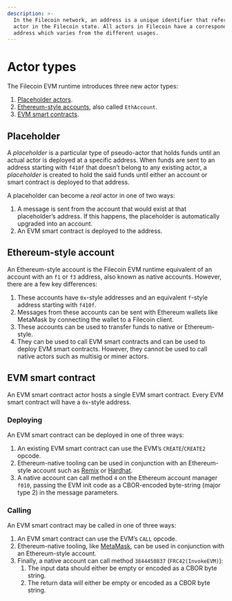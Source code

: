 ```yaml
---
description: >-
  In the Filecoin network, an address is a unique identifier that refers to an
  actor in the Filecoin state. All actors in Filecoin have a corresponding
  address which varies from the different usages.
---
```


# Actor types

The Filecoin EVM runtime introduces three new actor types:

1. [Placeholder actors](https://docs.filecoin.io/smart-contracts/filecoin-evm-runtime/actor-types/#placeholder).
2. [Ethereum-style accounts](https://docs.filecoin.io/smart-contracts/filecoin-evm-runtime/actor-types/#ethereum-style-account), also called `EthAccount`.
3. [EVM smart contracts](https://docs.filecoin.io/smart-contracts/filecoin-evm-runtime/actor-types/#evm-smart-contract).

## Placeholder

A _placeholder_ is a particular type of pseudo-actor that holds funds until an actual actor is deployed at a specific address. When funds are sent to an address starting with `f410f` that doesn’t belong to any existing actor, a _placeholder_ is created to hold the said funds until either an account or smart contract is deployed to that address.

A placeholder can become a _real_ actor in one of two ways:

1. A message is sent from the account that would exist at that placeholder’s address. If this happens, the placeholder is automatically upgraded into an account.
2. An EVM smart contract is deployed to the address.

## Ethereum-style account

An Ethereum-style account is the Filecoin EVM runtime equivalent of an account with an `f1` or `f3` address, also known as native accounts. However, there are a few key differences:

1. These accounts have `0x`-style addresses and an equivalent `f`-style address starting with `f410f`.
2. Messages from these accounts can be sent with Ethereum wallets like MetaMask by connecting the wallet to a Filecoin client.
3. These accounts can be used to transfer funds to native or Ethereum-style.
4. They can be used to call EVM smart contracts and can be used to deploy EVM smart contracts. However, they cannot be used to call native actors such as multisig or miner actors.

## EVM smart contract

An EVM smart contract actor hosts a single EVM smart contract. Every EVM smart contract will have a `0x`-style address.

### Deploying

An EVM smart contract can be deployed in one of three ways:

1. An existing EVM smart contract can use the EVM’s `CREATE`/`CREATE2` opcode.
2. Ethereum-native tooling can be used in conjunction with an Ethereum-style account such as [Remix](https://docs.filecoin.io/smart-contracts/developing-contracts/remix/) or [Hardhat](https://docs.filecoin.io/smart-contracts/developing-contracts/hardhat/).
3. A native account can call method `4` on the Ethereum account manager `f010`, passing the EVM init code as a CBOR-encoded byte-string (major type 2) in the message parameters.

### Calling

An EVM smart contract may be called in one of three ways:

1. An EVM smart contract can use the EVM’s `CALL` opcode.
2. Ethereum-native tooling, like [MetaMask](https://docs.filecoin.io/basics/assets/wallets/#compatible-wallets), can be used in conjunction with an Ethereum-style account.
3. Finally, a native account can call method `3844450837` (`FRC42(InvokeEVM)`):
   1. The input data should either be empty or encoded as a CBOR byte string.
   2. The return data will either be empty or encoded as a CBOR byte string.
